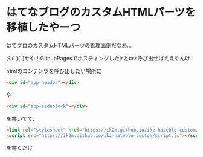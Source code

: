 # はてなブログのカスタムHTMLパーツを移植したやーつ
はてブロのカスタムHTMLパーツの管理面倒だなあ…

彡(ﾟ)(ﾟ)せや！GithubPagesでホスティングしたjsとcss呼び出せばええやんけ！

htmlのコンテンツを呼び出したい場所に
``` html
<div id="app-header"></div>
```
や
``` html
<div id="app-sideblock"></div>
```
を書いてて、
``` html
<link rel="stylesheet" href="https://ik2m.github.io/ikz-hateblo-custom/style.css">
<script src="https://ik2m.github.io/ikz-hateblo-custom/script.js"></script>
```
を書くだけ
